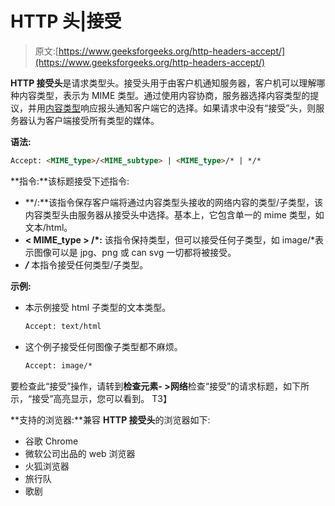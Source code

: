 # HTTP 头|接受

> 原文:[https://www.geeksforgeeks.org/http-headers-accept/](https://www.geeksforgeeks.org/http-headers-accept/)

**HTTP 接受头**是请求类型头。接受头用于由客户机通知服务器，客户机可以理解哪种内容类型，表示为 MIME 类型。通过使用内容协商，服务器选择内容类型的提议，并用[内容类型](https://www.geeksforgeeks.org/http-headers-content-type/)响应报头通知客户端它的选择。如果请求中没有“接受”头，则服务器认为客户端接受所有类型的媒体。

**语法:**

```html
Accept: <MIME_type>/<MIME_subtype> | <MIME_type>/* | */*
```

**指令:**该标题接受下述指令:

*   **<MIME _ type>/<MIME _ subtype>:**该指令保存客户端将通过内容类型头接收的网络内容的类型/子类型，该内容类型头由服务器从接受头中选择。基本上，它包含单一的 mime 类型，如文本/html。
*   **< MIME_type > /*:** 该指令保持类型，但可以接受任何子类型，如 image/*表示图像可以是 jpg、png 或 can svg 一切都将被接受。
*   ***/*** 本指令接受任何类型/子类型。

**示例:**

*   本示例接受 html 子类型的文本类型。

    ```html
    Accept: text/html
    ```

*   这个例子接受任何图像子类型都不麻烦。

    ```html
    Accept: image/*
    ```

要检查此“接受”操作，请转到**检查元素- >网络**检查“接受”的请求标题，如下所示，“接受”高亮显示，您可以看到。
T3】

**支持的浏览器:**兼容 **HTTP 接受头**的浏览器如下:

*   谷歌 Chrome
*   微软公司出品的 web 浏览器
*   火狐浏览器
*   旅行队
*   歌剧